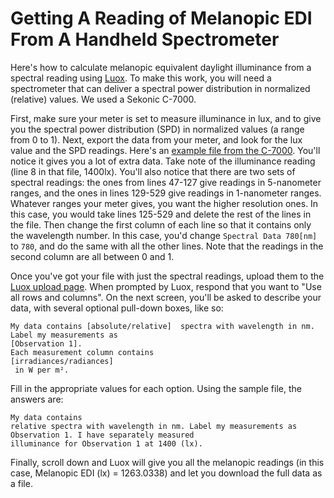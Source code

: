 # Getting A Reading of Melanopic EDI From A Handheld Spectrometer

Here's how to calculate melanopic equivalent daylight illuminance from a spectral reading using [Luox](https://luox.app/). To make this work, you will need a spectrometer that can deliver a spectral power distribution in normalized (relative) values. We used a Sekonic C-7000. 

First, make sure your meter is set to measure illuminance in lux, and to give you the spectral power distribution (SPD) in normalized values (a range from 0 to 1). Next, export the data from your meter, and look for the lux value and the SPD readings. Here's an [example file from the C-7000](SPD_001_02°_5791K.csv). You'll notice it gives you a lot of extra data. Take note of the illuminance reading (line 8 in that file, 1400lx). You'll also notice that there are two sets of spectral readings: the ones from lines 47-127 give readings in 5-nanometer ranges, and the ones in lines 129-529 give readings in 1-nanometer ranges. Whatever ranges your meter gives, you want the higher resolution ones. In this case, you would take lines 125-529 and delete the rest of the lines in the file. Then change the first column of each line so that it contains only the wavelength number. In this case, you'd change ``Spectral Data 780[nm]`` to ``780``, and do the same with all the other lines. Note that the readings in the second column are all between 0 and 1. 

Once you've got your file with just the spectral readings, upload them to the [Luox upload page](https://luox.app/upload). When prompted by Luox, respond that you want to "Use all rows and columns". On the next screen, you'll be asked to describe your data, with several optional pull-down boxes, like so:
````
My data contains [absolute/relative]  spectra with wavelength in nm. Label my measurements as 
[Observation 1].
Each measurement column contains 
[irradiances/radiances]
 in W per m².
 ````

Fill in the appropriate values for each option. Using the sample file, the answers are:
````
My data contains 
relative spectra with wavelength in nm. Label my measurements as Observation 1. I have separately measured 
illuminance for Observation 1 at 1400 (lx).
 ````
 
Finally, scroll down and Luox will give you all the melanopic readings (in this case, Melanopic EDI (lx) = 1263.0338) and let you download the full data as a file.
